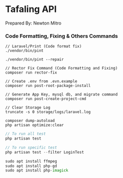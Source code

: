 # Tafaling API

Prepared By: Newton Mitro

### Code Formatting, Fixing & Others Commands

```
// Laravel/Print (Code format fix)
./vendor/bin/pint

./vendor/bin/pint --repair

// Rector Fix Command (Code Formatting and Fixing)
composer run rector-fix

// Create .env from .evn.example
composer run post-root-package-install

// Generate App Key, mysql db, and migrate command
composer run post-create-project-cmd

// Clear Storage Log
truncate -s 0 storage/logs/laravel.log

composer dump-autoload
php artisan optimize:clear
```

```php
// To run all test
php artisan test

// To run specific test
php artisan test --filter LoginTest

sudo apt install ffmpeg
sudo apt install php-gd
sudo apt install php-imagick
```

